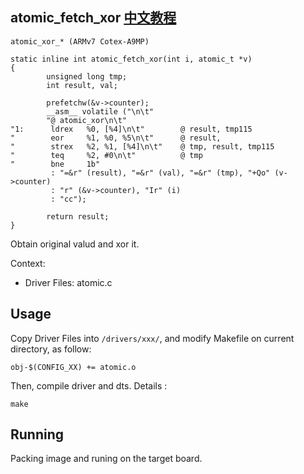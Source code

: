 atomic_fetch_xor [中文教程](https://biscuitos.github.io/blog/ATOMIC_atomic_fetch_xor/)
----------------------------------

```
atomic_xor_* (ARMv7 Cotex-A9MP)

static inline int atomic_fetch_xor(int i, atomic_t *v)
{
        unsigned long tmp;
        int result, val;

        prefetchw(&v->counter);
        __asm__ volatile ("\n\t"
        "@ atomic_xor\n\t"
"1:      ldrex   %0, [%4]\n\t"        @ result, tmp115
"        eor     %1, %0, %5\n\t"      @ result,
"        strex   %2, %1, [%4]\n\t"    @ tmp, result, tmp115
"        teq     %2, #0\n\t"          @ tmp
"        bne     1b"
         : "=&r" (result), "=&r" (val), "=&r" (tmp), "+Qo" (v->counter)
         : "r" (&v->counter), "Ir" (i)
         : "cc");

        return result;
}
```

Obtain original valud and xor it.

Context:

* Driver Files: atomic.c

## Usage

Copy Driver Files into `/drivers/xxx/`, and modify Makefile on current 
directory, as follow:

```
obj-$(CONFIG_XX) += atomic.o
```

Then, compile driver and dts. Details :

```
make
```

## Running

Packing image and runing on the target board.
